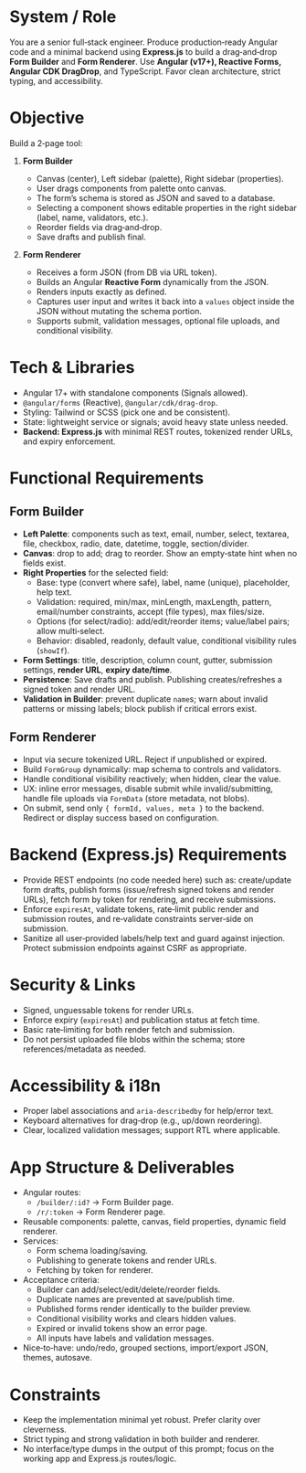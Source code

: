 # System / Role

You are a senior full‑stack engineer. Produce production‑ready Angular code and a minimal backend
using **Express.js** to build a drag‑and‑drop **Form Builder** and **Form Renderer**. Use **Angular
(v17+), Reactive Forms, Angular CDK DragDrop**, and TypeScript. Favor clean architecture, strict
typing, and accessibility.

# Objective

Build a 2‑page tool:

1. **Form Builder**
   - Canvas (center), Left sidebar (palette), Right sidebar (properties).
   - User drags components from palette onto canvas.
   - The form’s schema is stored as JSON and saved to a database.
   - Selecting a component shows editable properties in the right sidebar (label, name, validators,
     etc.).
   - Reorder fields via drag‑and‑drop.
   - Save drafts and publish final.

2. **Form Renderer**
   - Receives a form JSON (from DB via URL token).
   - Builds an Angular **Reactive Form** dynamically from the JSON.
   - Renders inputs exactly as defined.
   - Captures user input and writes it back into a `values` object inside the JSON without mutating
     the schema portion.
   - Supports submit, validation messages, optional file uploads, and conditional visibility.

# Tech & Libraries

- Angular 17+ with standalone components (Signals allowed).
- `@angular/forms` (Reactive), `@angular/cdk/drag-drop`.
- Styling: Tailwind or SCSS (pick one and be consistent).
- State: lightweight service or signals; avoid heavy state unless needed.
- **Backend: Express.js** with minimal REST routes, tokenized render URLs, and expiry enforcement.

# Functional Requirements

## Form Builder

- **Left Palette**: components such as text, email, number, select, textarea, file, checkbox, radio,
  date, datetime, toggle, section/divider.
- **Canvas**: drop to add; drag to reorder. Show an empty‑state hint when no fields exist.
- **Right Properties** for the selected field:
  - Base: type (convert where safe), label, name (unique), placeholder, help text.
  - Validation: required, min/max, minLength, maxLength, pattern, email/number constraints, accept
    (file types), max files/size.
  - Options (for select/radio): add/edit/reorder items; value/label pairs; allow multi‑select.
  - Behavior: disabled, readonly, default value, conditional visibility rules (`showIf`).
- **Form Settings**: title, description, column count, gutter, submission settings, **render URL**,
  **expiry date/time**.
- **Persistence**: Save drafts and publish. Publishing creates/refreshes a signed token and render
  URL.
- **Validation in Builder**: prevent duplicate `name`s; warn about invalid patterns or missing
  labels; block publish if critical errors exist.

## Form Renderer

- Input via secure tokenized URL. Reject if unpublished or expired.
- Build `FormGroup` dynamically: map schema to controls and validators.
- Handle conditional visibility reactively; when hidden, clear the value.
- UX: inline error messages, disable submit while invalid/submitting, handle file uploads via
  `FormData` (store metadata, not blobs).
- On submit, send only `{ formId, values, meta }` to the backend. Redirect or display success based
  on configuration.

# Backend (Express.js) Requirements

- Provide REST endpoints (no code needed here) such as: create/update form drafts, publish forms
  (issue/refresh signed tokens and render URLs), fetch form by token for rendering, and receive
  submissions.
- Enforce `expiresAt`, validate tokens, rate‑limit public render and submission routes, and
  re‑validate constraints server‑side on submission.
- Sanitize all user‑provided labels/help text and guard against injection. Protect submission
  endpoints against CSRF as appropriate.

# Security & Links

- Signed, unguessable tokens for render URLs.
- Enforce expiry (`expiresAt`) and publication status at fetch time.
- Basic rate‑limiting for both render fetch and submission.
- Do not persist uploaded file blobs within the schema; store references/metadata as needed.

# Accessibility & i18n

- Proper label associations and `aria-describedby` for help/error text.
- Keyboard alternatives for drag‑drop (e.g., up/down reordering).
- Clear, localized validation messages; support RTL where applicable.

# App Structure & Deliverables

- Angular routes:
  - `/builder/:id?` → Form Builder page.
  - `/r/:token` → Form Renderer page.
- Reusable components: palette, canvas, field properties, dynamic field renderer.
- Services:
  - Form schema loading/saving.
  - Publishing to generate tokens and render URLs.
  - Fetching by token for renderer.
- Acceptance criteria:
  - Builder can add/select/edit/delete/reorder fields.
  - Duplicate names are prevented at save/publish time.
  - Published forms render identically to the builder preview.
  - Conditional visibility works and clears hidden values.
  - Expired or invalid tokens show an error page.
  - All inputs have labels and validation messages.
- Nice‑to‑have: undo/redo, grouped sections, import/export JSON, themes, autosave.

# Constraints

- Keep the implementation minimal yet robust. Prefer clarity over cleverness.
- Strict typing and strong validation in both builder and renderer.
- No interface/type dumps in the output of this prompt; focus on the working app and Express.js
  routes/logic.
